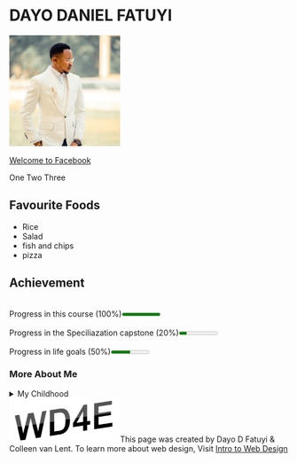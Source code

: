 <!DOCTYPE html>
<html lang= "en">
<head>
	<meta charset="utf-8">
	<title>DAYO DANIEL FATUYI</title>
</head>
<body>
	<h1>DAYO DANIEL FATUYI</h1>
	<img src = "mypicture.jpg"
		 width = "200"
		 alt = "image of Dayo Fatuyi">
<p><a href="https://www.facebook.com/"> Welcome to Facebook</a></p>
	<main>One Two Three</main>
	<h2>Favourite Foods</h2>
	<ul>
		<li>Rice</li>
		<li>Salad</li>
		<li>fish and chips</li>
		<li>pizza</li>
	</ul>
	<h2>Achievement</h2>
	<br>Progress in this course (100%)<meter min="0" max="100" value="100">100%</meter><br>
	<br>Progress in the Speciliazation capstone (20%)<meter min="0" max="100" value="20">20%</meter><br>
	<br>Progress in life goals (50%)<meter min="0" max="100" value="50">50%</meter><br>
	<h3>More About Me</h3>
	<details>
		<summary>My Childhood</summary>
		<p>I grew up in Akure City, Ondo State. I live in the ghetto, it was an unforgettable childhood experience, i do visit my dads uncle every weekend where we go swimming at the river with his kids.</p>
	</details>
<footer>
	<img src="newlogo.png"
	width = "200"
	alt= "new logo">This page was created by Dayo D Fatuyi & Colleen van Lent. To learn more about web design, Visit <a href="https://www.intro-webdesign.com/"> Intro to Web Design</a>
	</footer>
</body>
</html>
